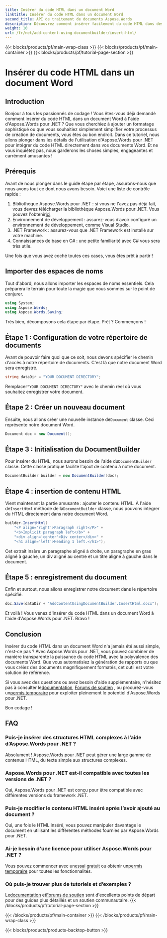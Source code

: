 ```yaml
---
title: Insérer du code HTML dans un document Word
linktitle: Insérer du code HTML dans un document Word
second_title: API de traitement de documents Aspose.Words
description: Découvrez comment insérer facilement du code HTML dans des documents Word à l'aide d'Aspose.Words pour .NET grâce à notre didacticiel détaillé, étape par étape. Idéal pour les développeurs.
weight: 10
url: /fr/net/add-content-using-documentbuilder/insert-html/
---
```


{{< blocks/products/pf/main-wrap-class >}}
{{< blocks/products/pf/main-container >}}
{{< blocks/products/pf/tutorial-page-section >}}

# Insérer du code HTML dans un document Word

## Introduction

Bonjour à tous les passionnés de codage ! Vous êtes-vous déjà demandé comment insérer du code HTML dans un document Word à l'aide d'Aspose.Words pour .NET ? Que vous cherchiez à ajouter un formatage sophistiqué ou que vous souhaitiez simplement simplifier votre processus de création de documents, vous êtes au bon endroit. Dans ce tutoriel, nous allons plonger dans les détails de l'utilisation d'Aspose.Words pour .NET pour intégrer du code HTML directement dans vos documents Word. Et ne vous inquiétez pas, nous garderons les choses simples, engageantes et carrément amusantes !

## Prérequis

Avant de nous plonger dans le guide étape par étape, assurons-nous que nous avons tout ce dont nous avons besoin. Voici une liste de contrôle rapide :

1.  Bibliothèque Aspose.Words pour .NET : si vous ne l'avez pas déjà fait, vous devrez télécharger la bibliothèque Aspose.Words pour .NET. Vous pouvez l'obtenir[ici](https://releases.aspose.com/words/net/).
2. Environnement de développement : assurez-vous d’avoir configuré un environnement de développement, comme Visual Studio.
3. .NET Framework : assurez-vous que .NET Framework est installé sur votre machine.
4. Connaissances de base en C# : une petite familiarité avec C# vous sera très utile.

Une fois que vous avez coché toutes ces cases, vous êtes prêt à partir !

## Importer des espaces de noms

Tout d'abord, nous allons importer les espaces de noms essentiels. Cela préparera le terrain pour toute la magie que nous sommes sur le point de conjurer.

```csharp
using System;
using Aspose.Words;
using Aspose.Words.Saving;
```

Très bien, décomposons cela étape par étape. Prêt ? Commençons !

## Étape 1 : Configuration de votre répertoire de documents

Avant de pouvoir faire quoi que ce soit, nous devons spécifier le chemin d'accès à notre répertoire de documents. C'est là que notre document Word sera enregistré.

```csharp
string dataDir = "YOUR DOCUMENT DIRECTORY";
```

 Remplacer`"YOUR DOCUMENT DIRECTORY"` avec le chemin réel où vous souhaitez enregistrer votre document.

## Étape 2 : Créer un nouveau document

 Ensuite, nous allons créer une nouvelle instance de`Document` classe. Ceci représente notre document Word.

```csharp
Document doc = new Document();
```

## Étape 3 : Initialisation du DocumentBuilder

 Pour insérer du HTML, nous aurons besoin de l'aide du`DocumentBuilder` classe. Cette classe pratique facilite l'ajout de contenu à notre document.

```csharp
DocumentBuilder builder = new DocumentBuilder(doc);
```

## Étape 4 : insertion de contenu HTML

 Vient maintenant la partie amusante : ajouter le contenu HTML. À l'aide de`InsertHtml` méthode de la`DocumentBuilder` classe, nous pouvons intégrer du HTML directement dans notre document Word.

```csharp
builder.InsertHtml(
    "<P align='right'>Paragraph right</P>" +
    "<b>Implicit paragraph left</b>" +
    "<div align='center'>Div center</div>" +
    "<h1 align='left'>Heading 1 left.</h1>");
```

Cet extrait insère un paragraphe aligné à droite, un paragraphe en gras aligné à gauche, un div aligné au centre et un titre aligné à gauche dans le document.

## Étape 5 : enregistrement du document

Enfin et surtout, nous allons enregistrer notre document dans le répertoire spécifié.

```csharp
doc.Save(dataDir + "AddContentUsingDocumentBuilder.InsertHtml.docx");
```

Et voilà ! Vous venez d'insérer du code HTML dans un document Word à l'aide d'Aspose.Words pour .NET. Bravo !

## Conclusion

Insérer du code HTML dans un document Word n'a jamais été aussi simple, n'est-ce pas ? Avec Aspose.Words pour .NET, vous pouvez combiner de manière transparente la puissance du code HTML avec la polyvalence des documents Word. Que vous automatisiez la génération de rapports ou que vous créiez des documents magnifiquement formatés, cet outil est votre solution de référence.

 Si vous avez des questions ou avez besoin d'aide supplémentaire, n'hésitez pas à consulter le[documentation](https://reference.aspose.com/words/net/), [Forums de soutien](https://forum.aspose.com/c/words/8) , ou procurez-vous un[permis temporaire](https://purchase.aspose.com/temporary-license/) pour exploiter pleinement le potentiel d'Aspose.Words pour .NET.

Bon codage !

## FAQ

### Puis-je insérer des structures HTML complexes à l’aide d’Aspose.Words pour .NET ?  
Absolument ! Aspose.Words pour .NET peut gérer une large gamme de contenus HTML, du texte simple aux structures complexes.

### Aspose.Words pour .NET est-il compatible avec toutes les versions de .NET ?  
Oui, Aspose.Words pour .NET est conçu pour être compatible avec différentes versions du framework .NET.

### Puis-je modifier le contenu HTML inséré après l’avoir ajouté au document ?  
Oui, une fois le HTML inséré, vous pouvez manipuler davantage le document en utilisant les différentes méthodes fournies par Aspose.Words pour .NET.

### Ai-je besoin d'une licence pour utiliser Aspose.Words pour .NET ?  
 Vous pouvez commencer avec un[essai gratuit](https://releases.aspose.com/) ou obtenir un[permis temporaire](https://purchase.aspose.com/temporary-license/) pour toutes les fonctionnalités.

### Où puis-je trouver plus de tutoriels et d’exemples ?  
 Le[documentation](https://reference.aspose.com/words/net/) et[Forums de soutien](https://forum.aspose.com/c/words/8) sont d'excellents points de départ pour des guides plus détaillés et un soutien communautaire.
{{< /blocks/products/pf/tutorial-page-section >}}

{{< /blocks/products/pf/main-container >}}
{{< /blocks/products/pf/main-wrap-class >}}

{{< blocks/products/products-backtop-button >}}

